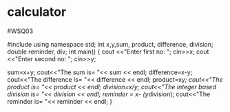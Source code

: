 # calculator
#WSQ03

#include <iostream>
using namespace std;
int x,y,sum, product, difference, division;
double reminder, div;
int  main()
{
cout <<"Enter first no: "; cin>>x; 
cout <<"Enter second no: "; cin>>y;

sum=x+y; cout<<"The sum is= "<< sum << endl; 
difference=x-y; cout<<"The difference is= "<< difference << endl; 
product=x*y; cout<<"The product is= "<< product << endl;
division=x/y; cout<<"The integer based division is= "<< division << endl;
reminder = x- (y*division); cout<<"The reminder is= "<< reminder << endl;
}
